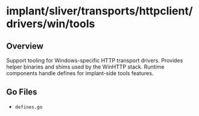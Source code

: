 # implant/sliver/transports/httpclient/drivers/win/tools

## Overview

Support tooling for Windows-specific HTTP transport drivers. Provides helper binaries and shims used by the WinHTTP stack. Runtime components handle defines for implant-side tools features.

## Go Files

- `defines.go`
